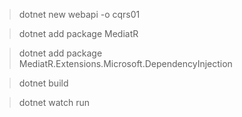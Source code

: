 
> dotnet new webapi -o cqrs01

> dotnet add package MediatR

> dotnet add package MediatR.Extensions.Microsoft.DependencyInjection

> dotnet build

> dotnet watch run